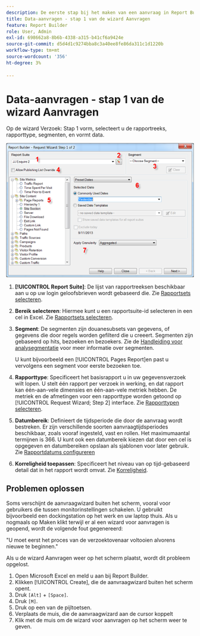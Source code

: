 ```yaml
---
description: De eerste stap bij het maken van een aanvraag in Report Builder.
title: Data-aanvragen - stap 1 van de wizard Aanvragen
feature: Report Builder
role: User, Admin
exl-id: 698662a8-8b6b-4338-a315-b41cf6a9424e
source-git-commit: d5d4d1c9274bba8c3a40ee8fe86da311c1d1220b
workflow-type: tm+mt
source-wordcount: '356'
ht-degree: 3%

---
```


# Data-aanvragen - stap 1 van de wizard Aanvragen

Op de wizard Verzoek: Stap 1 vorm, selecteert u de rapportreeks, rapporttype, segmenten, en vormt data.

![](assets/rw1_overview.png)

1. **[!UICONTROL Report Suite]**: De lijst van rapportreeksen beschikbaar aan u op uw login geloofsbrieven wordt gebaseerd die. Zie [Rapportsets selecteren](/help/analyze/report-builder/data-requests/selecting-report-suites/t-select-report-suites.md).

1. **Bereik selecteren**: Hiermee kunt u een rapportsuite-id selecteren in een cel in Excel. Zie [Rapportsets selecteren](/help/analyze/report-builder/data-requests/selecting-report-suites/t-select-report-suites.md).

1. **Segment**: De segmenten zijn douanesubsets van gegevens, of gegevens die door regels worden gefilterd die u creeert. Segmenten zijn gebaseerd op hits, bezoeken en bezoekers. Zie de [Handleiding voor analysegmentatie](https://experienceleague.adobe.com/docs/analytics/components/segmentation/seg-home.html) voor meer informatie over segmenten.

   U kunt bijvoorbeeld een [!UICONTROL Pages Report]en past u vervolgens een segment voor eerste bezoeken toe.

1. **Rapporttype**: Specificeert het basisrapport u in uw gegevensverzoek wilt lopen. U stelt één rapport per verzoek in werking, en dat rapport kan één-aan-vele dimensies en één-aan-vele metriek hebben. De metriek en de afmetingen voor een rapporttype worden getoond op [!UICONTROL Request Wizard; Step 2] interface. Zie [Rapporttypen selecteren](/help/analyze/report-builder/data-requests/c-report-types/select-report-types.md).

1. **Datumbereik**: Definieert de tijdsperiode die door de aanvraag wordt bestreken. Er zijn verschillende soorten aanvraagtijdsperiodes beschikbaar, zoals vooraf ingesteld, vast en rollen. Het maximumaantal termijnen is 366. U kunt ook een datumbereik kiezen dat door een cel is opgegeven en datumbereiken opslaan als sjablonen voor later gebruik.  Zie [Rapportdatums configureren](/help/analyze/report-builder/data-requests/configuring-report-dates/custom-calendar.md)

1. **Korreligheid toepassen**: Specificeert het niveau van op tijd-gebaseerd detail dat in het rapport wordt omvat. Zie [Korreligheid](/help/analyze/report-builder/data-requests/configuring-report-dates/granularity.md).

## Problemen oplossen

Soms verschijnt de aanvraagwizard buiten het scherm, vooral voor gebruikers die tussen monitorinstellingen schakelen. U gebruikt bijvoorbeeld een dockingstation op het werk en uw laptop thuis. Als u nogmaals op Maken klikt terwijl er al een wizard voor aanvragen is geopend, wordt de volgende fout gegenereerd:

&quot;U moet eerst het proces van de verzoektovenaar voltooien alvorens nieuwe te beginnen.&quot;

Als u de wizard Aanvragen weer op het scherm plaatst, wordt dit probleem opgelost.

1. Open Microsoft Excel en meld u aan bij Report Builder.
2. Klikken [!UICONTROL Create], die de aanvraagwizard buiten het scherm opent.
3. Druk `[Alt]` + `[Space]`.
4. Druk `[M]`.
5. Druk op een van de pijltoetsen.
6. Verplaats de muis, die de aanvraagwizard aan de cursor koppelt
7. Klik met de muis om de wizard voor aanvragen op het scherm weer te geven.
